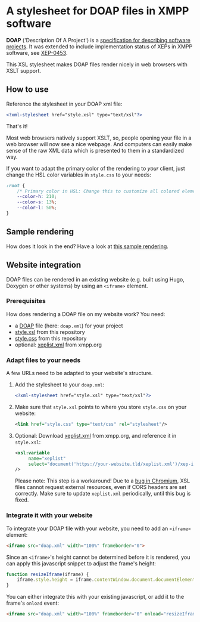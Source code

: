 # A stylesheet for DOAP files in XMPP software

**DOAP** ('Description Of A Project') is a [specification for describing software projects](https://github.com/ewilderj/doap/wiki).
It was extended to include implementation status of XEPs in XMPP software, see [XEP-0453](https://xmpp.org/extensions/xep-0453.html).

This XSL stylesheet makes DOAP files render nicely in web browsers with XSLT support.

## How to use

Reference the stylesheet in your DOAP xml file:

```xml
<?xml-stylesheet href="style.xsl" type="text/xsl"?>
```

That's it!

Most web browsers natively support XSLT, so, people opening your file in a web browser will now see a nice webpage. And computers can easily make sense of the raw XML data which is presented to them in a standardized way.

If you want to adapt the primary color of the rendering to _your_ client, just change the HSL color variables in `style.css` to your needs:

```css
:root {
    /* Primary color in HSL: Change this to customize all colored elements */
    --color-h: 210;
    --color-s: 13%;
    --color-l: 50%;
}
```

## Sample rendering

How does it look in the end? Have a look at [this sample rendering]( https://pulkomandy.github.io/xmpp-doap/samples/movim.xml).

## Website integration

DOAP files can be rendered in an existing website (e.g. built using Hugo, Doxygen or other systems) by using an `<iframe>` element.

### Prerequisites

How does rendering a DOAP file on my website work? You need:

* a [DOAP](https://xmpp.org/extensions/xep-0453.html) file (here: `doap.xml`) for your project
* [style.xsl](/style.xsl) from this repository
* [style.css](/style.css) from this repository
* optional: [xeplist.xml](https://xmpp.org/extensions/xeplist.xml) from xmpp.org

### Adapt files to your needs

A few URLs need to be adapted to your website's structure.

1. Add the stylesheet to your `doap.xml`:

    ```xml
    <?xml-stylesheet href="style.xsl" type="text/xsl"?>
    ```

1. Make sure that `style.xsl` points to where you store `style.css` on your website:

    ```xml
    <link href="style.css" type="text/css" rel="stylesheet"/>
    ```
1. Optional: Download [xeplist.xml](https://xmpp.org/extensions/xeplist.xml) from xmpp.org, and reference it in `style.xsl`:

    ```xml
    <xsl:variable
         name="xeplist"
         select="document('https://your-website.tld/xeplist.xml')/xep-infos"
    />
    ```
    
    Please note: This step is a workaround! Due to a [bug in Chromium](https://bugs.chromium.org/p/chromium/issues/detail?id=1035198), XSL files cannot request external resources, even if CORS headers are set correctly. Make sure to update `xeplist.xml` periodically, until this bug is fixed.

### Integrate it with your website

To integrate your DOAP file with your website, you need to add an `<iframe>` element:

```html
<iframe src="doap.xml" width="100%" frameborder="0">
```

Since an `<iframe>`'s height cannot be determined before it is rendered, you can apply this javascript snippet to adjust the frame's height:

```js
function resizeIframe(iframe) {
    iframe.style.height = iframe.contentWindow.document.documentElement.scrollHeight + 20 + 'px';
}
```

You can either integrate this with your existing javascript, or add it to the frame's `onload` event:

```html
<iframe src="doap.xml" width="100%" frameborder="0" onload="resizeIframe(this)">
```
